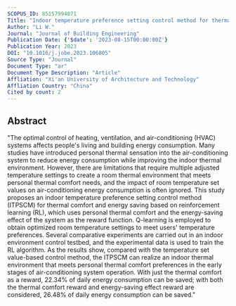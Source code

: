 ```yaml
---
SCOPUS_ID: 85157994871
Title: "Indoor temperature preference setting control method for thermal comfort and energy saving based on reinforcement learning"
Author: "Li W."
Journal: "Journal of Building Engineering"
Publication Date: {'$date': '2023-08-15T00:00:00Z'}
Publication Year: 2023
DOI: "10.1016/j.jobe.2023.106805"
Source Type: "Journal"
Document Type: "ar"
Document Type Description: "Article"
Affliation: "Xi'an University of Architecture and Technology"
Affliation Country: "China"
Cited by count: 2
---
```


## Abstract
"The optimal control of heating, ventilation, and air-conditioning (HVAC) systems affects people's living and building energy consumption. Many studies have introduced personal thermal sensation into the air-conditioning system to reduce energy consumption while improving the indoor thermal environment. However, there are limitations that require multiple adjusted temperature settings to create a room thermal environment that meets personal thermal comfort needs, and the impact of room temperature set values on air-conditioning energy consumption is often ignored. This study proposes an indoor temperature preference setting control method (ITPSCM) for thermal comfort and energy saving based on reinforcement learning (RL), which uses personal thermal comfort and the energy-saving effect of the system as the reward function. Q-learning is employed to obtain optimized room temperature settings to meet users' temperature preferences. Several comparative experiments are carried out in an indoor environment control testbed, and the experimental data is used to train the RL algorithm. As the results show, compared with the temperature set value-based control method, the ITPSCM can realize an indoor thermal environment that meets personal thermal comfort preferences in the early stages of air-conditioning system operation. With just the thermal comfort as a reward, 22.34% of daily energy consumption can be saved; with both the thermal comfort reward and energy-saving effect reward are considered, 26.48% of daily energy consumption can be saved."
